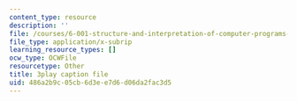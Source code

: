 ```yaml
---
content_type: resource
description: ''
file: /courses/6-001-structure-and-interpretation-of-computer-programs-spring-2005/486a2b9c05cb6d3ee7d6d06da2fac3d5_DrFkf-T-6Co.srt
file_type: application/x-subrip
learning_resource_types: []
ocw_type: OCWFile
resourcetype: Other
title: 3play caption file
uid: 486a2b9c-05cb-6d3e-e7d6-d06da2fac3d5
---
```

